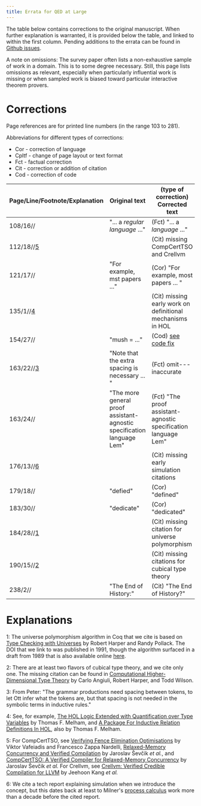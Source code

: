 ```yaml
---
title: Errata for QED at Large
---
```


The table below contains corrections to the original manuscript. When further explanation is warranted,
it is provided below the table, and linked to within the first column. 
Pending additions to the errata can be found in [Github issues](https://github.com/proofengineering/proofengineering.github.io/issues).

A note on omissions: The survey paper often lists a non-exhaustive sample of work in a domain. This is to some degree necessary. 
Still, this page lists omissions as relevant, especially when particularly influential work is missing or when sampled work is biased toward particular interactive theorem provers.

# Corrections

Page references are for printed line numbers (in the range 103 to 281).

Abbreviations for different types of corrections:

- Cor - correction of language
- Cpltf - change of page layout or text format
- Fct - factual correction
- Cit - correction or addition of citation
- Cod - correction of code

| Page/Line/Footnote/Explanation        | Original text           | (type of correction) Corrected text | Acknowledgement | 
| ------------------------- | ----------------------- | ----------------------------------- | --------------- | 
| 108/16//                   | "... a _regular language_ ..." | (Fct) "... a _language_ ..." | Virgil Serbanuta | 
| 112/18//[5](#exp5) | | (Cit) missing CompCertTSO and Crellvm | Peter Sewell |
| 121/17//                   | "For example, mst papers ..."  | (Cor) "For example, most papers ... " | Mukesh Tiwari | 
| 135/1//[4](#exp4) | | (Cit) missing early work on definitional mechanisms in HOL | Peter Sewell|
| 154/27// | "mush = ..." | (Cod) [see code fix](http://github.com/proofengineering/proofengineering.github.io/issues/4) | Joomy Korkut |
| 163/22//[3](#exp3) | "Note that the extra spacing is necessary ... " | (Fct) omit---inaccurate | Peter Sewell |
| 163/24// | "The more general proof assistant-agnostic specification language Lem" | (Fct) "The proof assistant-agnostic specification language Lem" | Peter Sewell |
| 176/13//[6](#exp6) | | (Cit) missing early simulation citations | Peter Sewell |
| 179/18// | "defied" | (Cor) "defined" | Anton Trunov |
| 183/30// | "dedicate" | (Cor) "dedicated" | Anton Trunov |
| 184/28//[1](#exp1)                   | | (Cit) missing citation for universe polymorphism | Bob Harper |
| 190/15//[2](#exp2)         |  | (Cit) missing citations for cubical type theory |	Bob Harper |
| 238/2// | "The End of History:" | (Cit) "The End of History?" | Anton Trunov |


# Explanations

<a name="exp1">1</a>: The universe polymorphism algorithm in Coq that we cite is based on [Type Checking with Universes](https://doi.org/10.1016/0304-3975(90)90108-T) by Robert Harper and Randy Pollack. The DOI that we link to was published in 1991, though the algorithm surfaced in a draft from 1989 that is also available online [here](https://doi.org/10.1007/3-540-50940-2_39).

<a name="exp2">2</a>: There are at least two flavors of cubical type theory, and we cite only one. The missing citation can be found in [Computational Higher-Dimensional Type Theory](https://doi.org/10.1145/3009837.3009861) by Carlo Angiuli, Robert Harper, and Todd Wilson.

<a name="exp3">3</a>: From Peter: "The grammar productions need spacing between tokens, to let Ott infer what the tokens are, but that spacing is not needed in the symbolic terms in inductive rules."

<a name="exp4">4</a>: See, for example, [The HOL Logic Extended with Quantification over Type Variables](https://doi.org/10.1007/BF01383982) by Thomas F. Melham,
and [A Package For Inductive Relation Definitions In HOL](https://doi.org/10.1109/hol.1991.596299), also by Thomas F. Melham.

<a name="exp5">5</a>: For CompCertTSO, see [Verifying Fence Elimination Optimisations](https://doi.org/10.1007/978-3-642-23702-7_14) by Viktor Vafeiadis and Francesco Zappa Nardelli,
[Relaxed-Memory Concurrency and Verified Compilation](https://doi.org/10.1145/1926385.1926393) by Jaroslav Ŝevčik _et al._, 
and [CompCertTSO: A Verified Compiler for Relaxed-Memory Concurrency](https://doi.org/10.1145/2487241.2487248) by Jaroslav Ŝevčik _et al._
For Crellvm, see [Crellvm: Verified Credible Compilation for LLVM](https://doi.org/10.1145/3192366.3192377) by Jeehoon Kang _et al._

<a name="exp6">6</a>: We cite a tech report explaining simulation when we introduce the concept, but this dates back at least to Milner's [process calculus](https://dl.acm.org/citation.cfm?id=539036) work more than a decade before the cited report.
